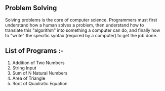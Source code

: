 ## Problem Solving

Solving problems is the core of computer science. Programmers must first understand how a human solves a problem, then understand how to translate this "algorithm" into something a computer can do, and finally how to "write" the specific syntax (required by a computer) to get the job done.

## List of Programs :-

1. Addition of Two Numbers
2. String Input
3. Sum of N Natural Numbers
4. Area of Triangle
5. Root of Quadratic Equation
